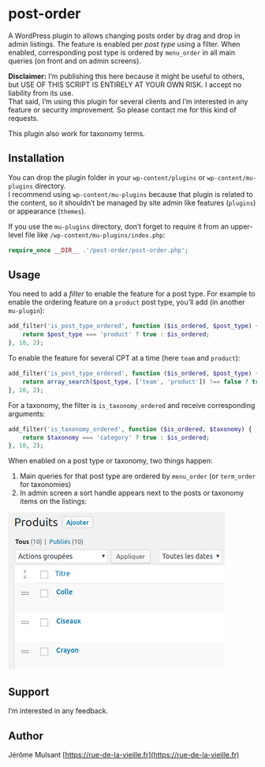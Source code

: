 # post-order

A WordPress plugin to allows changing posts order by drag and drop in admin listings.
The feature is enabled per *post type* using a filter. When enabled, corresponding
post type is ordered by `menu_order` in all main queries (on front and on admin screens).

**Disclaimer:** I’m publishing this here because it might be useful to others,
but USE OF THIS SCRIPT IS ENTIRELY AT YOUR OWN RISK. I accept no liability from its use.  
That said, I’m using this plugin for several clients and I’m interested in any feature
or security improvement. So please contact me for this kind of requests.

This plugin also work for taxonomy terms.

## Installation

You can drop the plugin folder in your `wp-content/plugins` or `wp-content/mu-plugins` directory.  
I recommend using `wp-content/mu-plugins` because that plugin is related to the content, so
it shouldn’t be managed by site admin like features (`plugins`) or appearance (`themes`).

If you use the `mu-plugins` directory, don’t forget to require it from an upper-level file
like `/wp-content/mu-plugins/index.php`:

```php
require_once __DIR__ .'/post-order/post-order.php';
```

## Usage

You need to add a *filter* to enable the feature for a post type. For example to enable the
ordering feature on a `product` post type, you’ll add (in another `mu-plugin`):

```php
add_filter('is_post_type_ordered', function ($is_ordered, $post_type) {
    return $post_type === 'product' ? true : $is_ordered;
}, 10, 2);
```

To enable the feature for several CPT at a time (here `team` and `product`):

```php
add_filter('is_post_type_ordered', function ($is_ordered, $post_type) {
    return array_search($post_type, ['team', 'product']) !== false ? true : $is_ordered;
}, 10, 2);
```

For a taxonomy, the filter is `is_taxonomy_ordered` and receive corresponding arguments:

```php
add_filter('is_taxonomy_ordered', function ($is_ordered, $taxonomy) {
    return $taxonomy === 'category' ? true : $is_ordered;
}, 10, 2);
```

When enabled on a post type or taxonomy, two things happen:

1. Main queries for that post type are ordered by `menu_order` (or `term_order` for taxonomies)
2. In admin screen a sort handle appears next to the posts or taxonomy items on the listings:

![](screenshot.png)

## Support

I’m interested in any feedback.

## Author

Jérôme Mulsant [https://rue-de-la-vieille.fr](https://rue-de-la-vieille.fr)